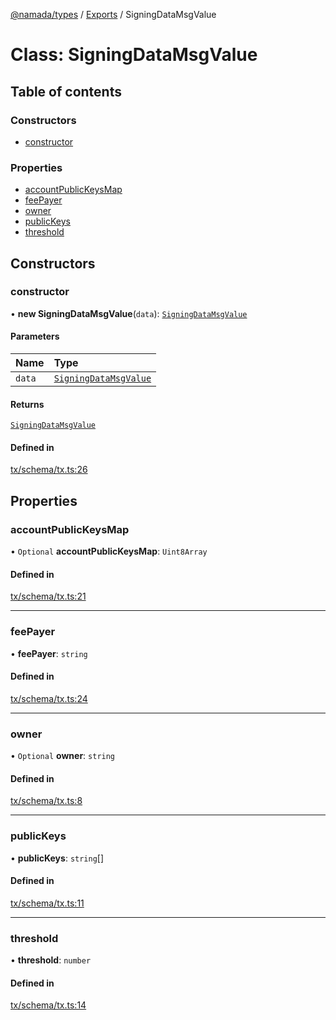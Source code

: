 [@namada/types](../README.md) / [Exports](../modules.md) / SigningDataMsgValue

# Class: SigningDataMsgValue

## Table of contents

### Constructors

- [constructor](SigningDataMsgValue.md#constructor)

### Properties

- [accountPublicKeysMap](SigningDataMsgValue.md#accountpublickeysmap)
- [feePayer](SigningDataMsgValue.md#feepayer)
- [owner](SigningDataMsgValue.md#owner)
- [publicKeys](SigningDataMsgValue.md#publickeys)
- [threshold](SigningDataMsgValue.md#threshold)

## Constructors

### constructor

• **new SigningDataMsgValue**(`data`): [`SigningDataMsgValue`](SigningDataMsgValue.md)

#### Parameters

| Name | Type |
| :------ | :------ |
| `data` | [`SigningDataMsgValue`](SigningDataMsgValue.md) |

#### Returns

[`SigningDataMsgValue`](SigningDataMsgValue.md)

#### Defined in

[tx/schema/tx.ts:26](https://github.com/anoma/namada-interface/blob/48e796bf/packages/types/src/tx/schema/tx.ts#L26)

## Properties

### accountPublicKeysMap

• `Optional` **accountPublicKeysMap**: `Uint8Array`

#### Defined in

[tx/schema/tx.ts:21](https://github.com/anoma/namada-interface/blob/48e796bf/packages/types/src/tx/schema/tx.ts#L21)

___

### feePayer

• **feePayer**: `string`

#### Defined in

[tx/schema/tx.ts:24](https://github.com/anoma/namada-interface/blob/48e796bf/packages/types/src/tx/schema/tx.ts#L24)

___

### owner

• `Optional` **owner**: `string`

#### Defined in

[tx/schema/tx.ts:8](https://github.com/anoma/namada-interface/blob/48e796bf/packages/types/src/tx/schema/tx.ts#L8)

___

### publicKeys

• **publicKeys**: `string`[]

#### Defined in

[tx/schema/tx.ts:11](https://github.com/anoma/namada-interface/blob/48e796bf/packages/types/src/tx/schema/tx.ts#L11)

___

### threshold

• **threshold**: `number`

#### Defined in

[tx/schema/tx.ts:14](https://github.com/anoma/namada-interface/blob/48e796bf/packages/types/src/tx/schema/tx.ts#L14)
